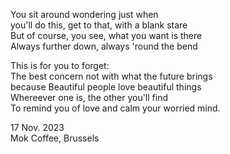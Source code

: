 You sit around wondering just when\
you'll do this, get to that, with a blank stare\
But of course, you see, what you want is there\
Always further down, always 'round the bend

This is for you to forget:\
The best concern not with what the future brings\
because Beautiful people love beautiful things\
Whereever one is, the other you'll find\
To remind you of love and calm your worried mind.

17 Nov. 2023\
Mok Coffee, Brussels